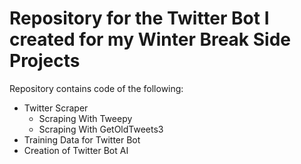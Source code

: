 # Repository for the Twitter Bot I created for my Winter Break Side Projects

Repository contains code of the following: 
  * Twitter Scraper
    * Scraping With Tweepy
    * Scraping With GetOldTweets3
  * Training Data for Twitter Bot
  * Creation of Twitter Bot AI
